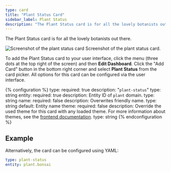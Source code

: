 ```yaml
---
type: card
title: "Plant Status Card"
sidebar_label: Plant Status
description: "The Plant Status card is for all the lovely botanists out there."
---
```


The Plant Status card is for all the lovely botanists out there.

<p class='img'>
<img src='/images/dashboards/plant_card.png' alt='Screenshot of the plant status card'>
Screenshot of the plant status card.
</p>

To add the Plant Status card to your user interface, click the menu (three dots at the top right of the screen) and then **Edit Dashboard**. Click the "Add Card" button in the bottom right corner and select **Plant Status** from the card picker. All options for this card can be configured via the user interface.

{% configuration %}
type:
  required: true
  description: "`plant-status`"
  type: string
entity:
  required: true
  description: Entity ID of `plant` domain.
  type: string
name:
  required: false
  description: Overwrites friendly name.
  type: string
  default: Entity name
theme:
  required: false
  description: Override the used theme for this card with any loaded theme. For more information about themes, see the [frontend documentation](/integrations/frontend/).
  type: string
{% endconfiguration %}

## Example

Alternatively, the card can be configured using YAML:

```yaml
type: plant-status
entity: plant.bonsai
```
